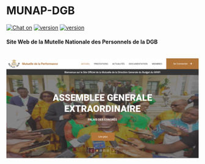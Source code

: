 # MUNAP-DGB
[![Chat on](https://img.shields.io/badge/Write_me_on-Telegram-blue)](https://t.me/Le_Sudo)
[![version](https://img.shields.io/badge/Site_Web_Version-1.1-green?style=flat)](https://munap-dgb.free.nf)
[![version](https://img.shields.io/badge/PHP-8.1.2-777BB3?style=flat)](https://www.php.net/downloads)

<h4>Site Web de la Mutelle Nationale des Personnels de la DGB</h4><br>

<img src="web-site.png" alt="MUNAP-DGB" />
